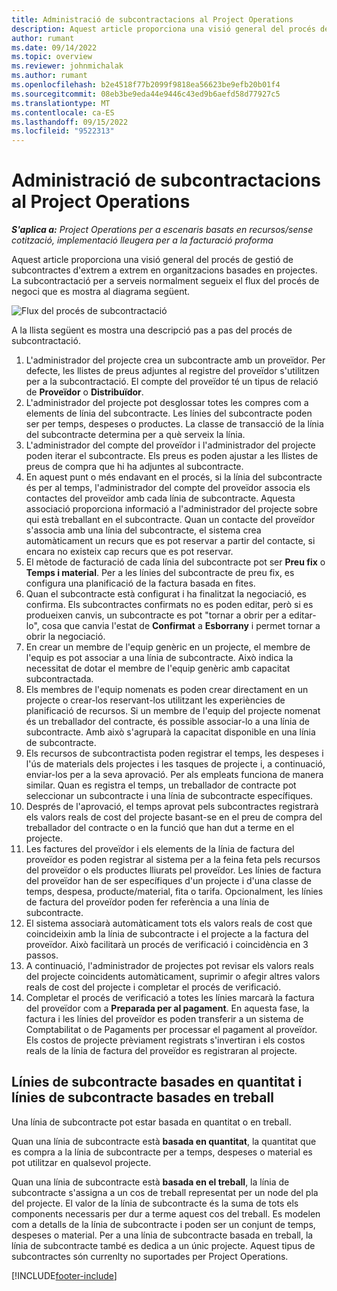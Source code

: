 ```yaml
---
title: Administració de subcontractacions al Project Operations
description: Aquest article proporciona una visió general del procés de gestió de subcontractes d'extrem a extrem normalment en organitzacions basades en projectes.
author: rumant
ms.date: 09/14/2022
ms.topic: overview
ms.reviewer: johnmichalak
ms.author: rumant
ms.openlocfilehash: b2e4518f77b2099f9818ea56623be9efb20b01f4
ms.sourcegitcommit: 08eb3be9eda44e9446c43ed9b6aefd58d77927c5
ms.translationtype: MT
ms.contentlocale: ca-ES
ms.lasthandoff: 09/15/2022
ms.locfileid: "9522313"
---
```

# <a name="subcontract-management-in-project-operations"></a>Administració de subcontractacions al Project Operations


_**S'aplica a:** Project Operations per a escenaris basats en recursos/sense cotització, implementació lleugera per a la facturació proforma_

Aquest article proporciona una visió general del procés de gestió de subcontractes d'extrem a extrem en organitzacions basades en projectes. La subcontractació per a serveis normalment segueix el flux del procés de negoci que es mostra al diagrama següent.

![Flux del procés de subcontractació](../media/SubcontractingProcessFlow.png)

A la llista següent es mostra una descripció pas a pas del procés de subcontractació.

1. L'administrador del projecte crea un subcontracte amb un proveïdor. Per defecte, les llistes de preus adjuntes al registre del proveïdor s'utilitzen per a la subcontractació. El compte del proveïdor té un tipus de relació de **Proveïdor** o **Distribuïdor**.
2. L'administrador del projecte pot desglossar totes les compres com a elements de línia del subcontracte. Les línies del subcontracte poden ser per temps, despeses o productes. La classe de transacció de la línia del subcontracte determina per a què serveix la línia.
3. L'administrador del compte del proveïdor i l'administrador del projecte poden iterar el subcontracte. Els preus es poden ajustar a les llistes de preus de compra que hi ha adjuntes al subcontracte.
4. En aquest punt o més endavant en el procés, si la línia del subcontracte és per al temps, l'administrador del compte del proveïdor associa els contactes del proveïdor amb cada línia de subcontracte. Aquesta associació proporciona informació a l'administrador del projecte sobre qui està treballant en el subcontracte. Quan un contacte del proveïdor s'associa amb una línia del subcontracte, el sistema crea automàticament un recurs que es pot reservar a partir del contacte, si encara no existeix cap recurs que es pot reservar.
5. El mètode de facturació de cada línia del subcontracte pot ser **Preu fix** o **Temps i material**. Per a les línies del subcontracte de preu fix, es configura una planificació de la factura basada en fites.
6.  Quan el subcontracte està configurat i ha finalitzat la negociació, es confirma. Els subcontractes confirmats no es poden editar, però si es produeixen canvis, un subcontracte es pot "tornar a obrir per a editar-lo", cosa que canvia l'estat de **Confirmat** a **Esborrany** i permet tornar a obrir la negociació. 
7.  En crear un membre de l'equip genèric en un projecte, el membre de l'equip es pot associar a una línia de subcontracte. Això indica la necessitat de dotar el membre de l'equip genèric amb capacitat subcontractada.
8.  Els membres de l'equip nomenats es poden crear directament en un projecte o crear-los reservant-los utilitzant les experiències de planificació de recursos. Si un membre de l'equip del projecte nomenat és un treballador del contracte, és possible associar-lo a una línia de subcontracte. Amb això s'agruparà la capacitat disponible en una línia de subcontracte.
9.  Els recursos de subcontractista poden registrar el temps, les despeses i l'ús de materials dels projectes i les tasques de projecte i, a continuació, enviar-los per a la seva aprovació. Per als empleats funciona de manera similar. Quan es registra el temps, un treballador de contracte pot seleccionar un subcontracte i una línia de subcontracte específiques.
10. Després de l'aprovació, el temps aprovat pels subcontractes registrarà els valors reals de cost del projecte basant-se en el preu de compra del treballador del contracte o en la funció que han dut a terme en el projecte.
11. Les factures del proveïdor i els elements de la línia de factura del proveïdor es poden registrar al sistema per a la feina feta pels recursos del proveïdor o els productes lliurats pel proveïdor. Les línies de factura del proveïdor han de ser específiques d'un projecte i d'una classe de temps, despesa, producte/material, fita o tarifa. Opcionalment, les línies de factura del proveïdor poden fer referència a una línia de subcontracte.
12. El sistema associarà automàticament tots els valors reals de cost que coincideixin amb la línia de subcontracte i el projecte a la factura del proveïdor. Això facilitarà un procés de verificació i coincidència en 3 passos.
13. A continuació, l'administrador de projectes pot revisar els valors reals del projecte coincidents automàticament, suprimir o afegir altres valors reals de cost del projecte i completar el procés de verificació.
14. Completar el procés de verificació a totes les línies marcarà la factura del proveïdor com a **Preparada per al pagament**. En aquesta fase, la factura i les línies del proveïdor es poden transferir a un sistema de Comptabilitat o de Pagaments per processar el pagament al proveïdor. Els costos de projecte prèviament registrats s'invertiran i els costos reals de la línia de factura del proveïdor es registraran al projecte.

## <a name="quantity-based-subcontract-lines-and-work-based-subcontract-lines"></a>Línies de subcontracte basades en quantitat i línies de subcontracte basades en treball

Una línia de subcontracte pot estar basada en quantitat o en treball. 

Quan una línia de subcontracte està **basada en quantitat**, la quantitat que es compra a la línia de subcontracte per a temps, despeses o material es pot utilitzar en qualsevol projecte.

Quan una línia de subcontracte està **basada en el treball**, la línia de subcontracte s'assigna a un cos de treball representat per un node del pla del projecte. El valor de la línia de subcontracte és la suma de tots els components necessaris per dur a terme aquest cos del treball. Es modelen com a detalls de la línia de subcontracte i poden ser un conjunt de temps, despeses o material. Per a una línia de subcontracte basada en treball, la línia de subcontracte també es dedica a un únic projecte. Aquest tipus de subcontractes són currenlty no suportades per Project Operations.

[!INCLUDE[footer-include](../../includes/footer-banner.md)]

